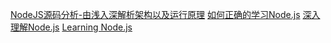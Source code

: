 [NodeJS源码分析-由浅入深解析架构以及运行原理](https://github.com/fzxa/NodeJS-Nucleus-Plus-Internals)
[如何正确的学习Node.js](https://github.com/i5ting/How-to-learn-node-correctly)
[深入理解Node.js](https://yjhjstz.gitbooks.io/deep-into-node/content/)
[Learning Node.js](https://github.com/danbev/learning-nodejs)
